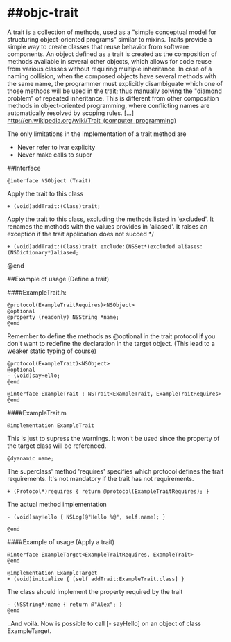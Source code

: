 ##objc-trait
==========

A trait is a collection of methods, used as a "simple conceptual model for structuring object-oriented programs" similar to mixins.
Traits provide a simple way to create classes that reuse behavior from software components. An object defined as a trait is created as the composition of methods available  in several other objects, which allows for code reuse from various classes without requiring multiple inheritance. In case of a naming collision, when the composed objects have several methods with the same name, the programmer must explicitly disambiguate which one of those methods will  be used in the trait; thus manually solving the "diamond problem" of repeated inheritance. This is different from other composition methods in object-oriented programming, where conflicting names are automatically resolved by scoping rules. [...] http://en.wikipedia.org/wiki/Trait_(computer_programming)

The only limitations in the implementation of a trait method are 
- Never refer to ivar explicity
- Never make calls to super

##Interface

	@interface NSObject (Trait)

Apply the trait to this class

	+ (void)addTrait:(Class)trait;

Apply the trait to this class, excluding the methods listed in 'excluded'.
It renames the methods with the values provides in 'aliased'.
It raises an exception if the trait application does not succed */
	
	+ (void)addTrait:(Class)trait exclude:(NSSet*)excluded aliases:(NSDictionary*)aliased;

@end

##Example of usage (Define a trait)

####ExampleTrait.h:

	@protocol(ExampleTraitRequires)<NSObject>
	@optional
	@property (readonly) NSString *name;
	@end

Remember to define the methods as @optional in the trait protocol 
if you don't want to redefine the declaration in the target object. 
(This lead to a weaker static typing of course)

	@protocol(ExampleTrait)<NSObject>
	@optional
	- (void)sayHello;
	@end
	
	@interface ExampleTrait : NSTrait<ExampleTrait, ExampleTraitRequires>
	@end

####ExampleTrait.m

	@implementation ExampleTrait

This is just to supress the warnings. It won't be used since the property of the target class will be referenced. 

	@dyanamic name;

The superclass' method 'requires' specifies which protocol defines the 
trait requirements. It's not mandatory if the trait has not requirements.

	+ (Protocol*)requires { return @protocol(ExampleTraitRequires); }

The actual method implementation 

	- (void)sayHello { NSLog(@"Hello %@", self.name); }
	
	@end

####Example of usage (Apply a trait)

	@interface ExampleTarget<ExampleTraitRequires, ExampleTrait>
	@end

	@implementation ExampleTarget
	+ (void)initialize { [self addTrait:ExampleTrait.class] }

The class should implement the property required by the trait

	- (NSString*)name { return @"Alex"; }
	@end

..And voilà. Now is possible to call [- sayHello] on an object of class 
ExampleTarget.

